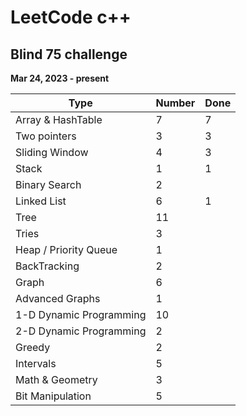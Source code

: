 # LeetCode c++

## Blind 75 challenge
**Mar 24, 2023 - present**

| Type                    | Number | Done |
| ----------------------- | ------ | ------ |
| Array & HashTable       | 7      | 7      |
| Two pointers            | 3      | 3      |
| Sliding Window          | 4      | 3      |
| Stack                   | 1      | 1      |
| Binary Search           | 2      |        |
| Linked List             | 6      | 1      |
| Tree                    | 11     |        |
| Tries                   | 3      |        |
| Heap / Priority Queue   | 1      |        |
| BackTracking            | 2      |        |
| Graph                   | 6      |        |
| Advanced Graphs         | 1      |        |
| 1-D Dynamic Programming | 10     |        |
| 2-D Dynamic Programming | 2      |        |
| Greedy                  | 2      |        |
| Intervals               | 5      |        |
| Math & Geometry         | 3      |        |
| Bit Manipulation        | 5      |        |

